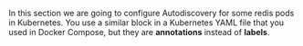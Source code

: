 In this section we are going to configure Autodiscovery for some redis pods in Kubernetes. You use a similar block in a Kubernetes YAML file that you used in Docker Compose, but they are **annotations** instead of **labels**.